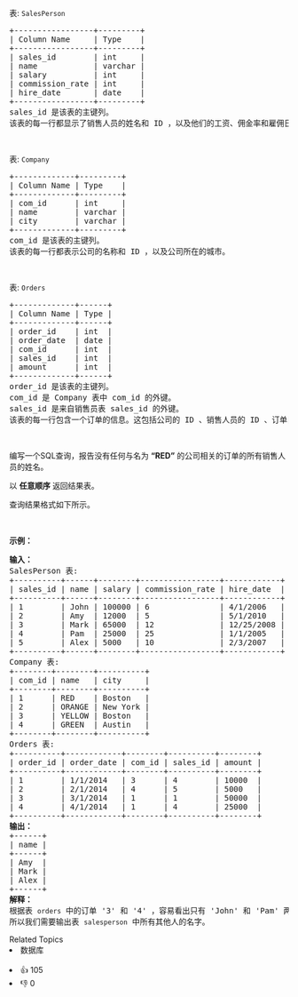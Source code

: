 <p>表:&nbsp;<code>SalesPerson</code></p>

<pre>
+-----------------+---------+
| Column Name     | Type    |
+-----------------+---------+
| sales_id        | int     |
| name            | varchar |
| salary          | int     |
| commission_rate | int     |
| hire_date       | date    |
+-----------------+---------+
sales_id 是该表的主键列。
该表的每一行都显示了销售人员的姓名和 ID ，以及他们的工资、佣金率和雇佣日期。
</pre>

<p>&nbsp;</p>

<p>表:&nbsp;<code>Company</code></p>

<pre>
+-------------+---------+
| Column Name | Type    |
+-------------+---------+
| com_id      | int     |
| name        | varchar |
| city        | varchar |
+-------------+---------+
com_id 是该表的主键列。
该表的每一行都表示公司的名称和 ID ，以及公司所在的城市。
</pre>

<p>&nbsp;</p>

<p>表:&nbsp;<code>Orders</code></p>

<pre>
+-------------+------+
| Column Name | Type |
+-------------+------+
| order_id    | int  |
| order_date  | date |
| com_id      | int  |
| sales_id    | int  |
| amount      | int  |
+-------------+------+
order_id 是该表的主键列。
com_id 是 Company 表中 com_id 的外键。
sales_id 是来自销售员表 sales_id 的外键。
该表的每一行包含一个订单的信息。这包括公司的 ID 、销售人员的 ID 、订单日期和支付的金额。
</pre>

<p>&nbsp;</p>

<p>编写一个SQL查询，报告没有任何与名为 <strong>“RED”</strong> 的公司相关的订单的所有销售人员的姓名。</p>

<p>以 <strong>任意顺序</strong> 返回结果表。</p>

<p>查询结果格式如下所示。</p>

<p>&nbsp;</p>

<p><strong>示例：</strong></p>

<pre>
<strong>输入：</strong>
SalesPerson 表:
+----------+------+--------+-----------------+------------+
| sales_id | name | salary | commission_rate | hire_date  |
+----------+------+--------+-----------------+------------+
| 1        | John | 100000 | 6               | 4/1/2006   |
| 2        | Amy  | 12000  | 5               | 5/1/2010   |
| 3        | Mark | 65000  | 12              | 12/25/2008 |
| 4        | Pam  | 25000  | 25              | 1/1/2005   |
| 5        | Alex | 5000   | 10              | 2/3/2007   |
+----------+------+--------+-----------------+------------+
Company 表:
+--------+--------+----------+
| com_id | name   | city     |
+--------+--------+----------+
| 1      | RED    | Boston   |
| 2      | ORANGE | New York |
| 3      | YELLOW | Boston   |
| 4      | GREEN  | Austin   |
+--------+--------+----------+
Orders 表:
+----------+------------+--------+----------+--------+
| order_id | order_date | com_id | sales_id | amount |
+----------+------------+--------+----------+--------+
| 1        | 1/1/2014   | 3      | 4        | 10000  |
| 2        | 2/1/2014   | 4      | 5        | 5000   |
| 3        | 3/1/2014   | 1      | 1        | 50000  |
| 4        | 4/1/2014   | 1      | 4        | 25000  |
+----------+------------+--------+----------+--------+
<strong>输出：</strong>
+------+
| name |
+------+
| Amy  |
| Mark |
| Alex |
+------+
<strong>解释：</strong>
根据表&nbsp;<span><code>orders</code></span>&nbsp;中的订单 '3' 和 '4' ，容易看出只有 'John' 和 'Pam' 两个销售员曾经向公司 'RED' 销售过。
所以我们需要输出表&nbsp;<span><code>salesperson</code></span>&nbsp;中所有其他人的名字。</pre>

<div><div>Related Topics</div><div><li>数据库</li></div></div><br><div><li>👍 105</li><li>👎 0</li></div>